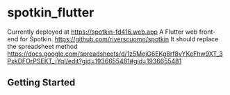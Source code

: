# spotkin_flutter

Currently deployed at <https://spotkin-fd416.web.app>
A Flutter web front-end for Spotkin. <https://github.com/riverscuomo/spotkin>
It should replace the spreadsheet method <https://docs.google.com/spreadsheets/d/1z5MejG6EKg8rf8vYKeFhw9XT_3PxkDFOrPSEKT_jYqI/edit?gid=1936655481#gid=1936655481>

## Getting Started
